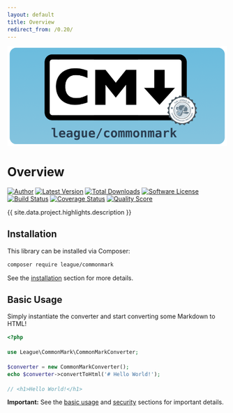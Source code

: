 ```yaml
---
layout: default
title: Overview
redirect_from: /0.20/
---
```


<img class="banner" src="/images/commonmark-banner.png" alt="CommonMark for PHP" />

# Overview

[![Author](https://img.shields.io/badge/author-@colinodell-blue.svg?style=flat-square)](https://twitter.com/colinodell)
[![Latest Version](https://img.shields.io/packagist/v/league/commonmark.svg?style=flat-square)](https://packagist.org/packages/league/commonmark)
[![Total Downloads](https://img.shields.io/packagist/dt/league/commonmark.svg?style=flat-square)](https://packagist.org/packages/league/commonmark)
[![Software License](https://img.shields.io/badge/License-BSD--3-brightgreen.svg?style=flat-square)](LICENSE)
[![Build Status](https://img.shields.io/travis/thephpleague/commonmark/1.0.svg?style=flat-square)](https://travis-ci.org/thephpleague/commonmark)
[![Coverage Status](https://img.shields.io/scrutinizer/coverage/g/thephpleague/commonmark.svg?style=flat-square)](https://scrutinizer-ci.com/g/thephpleague/commonmark/code-structure)
[![Quality Score](https://img.shields.io/scrutinizer/g/thephpleague/commonmark.svg?style=flat-square)](https://scrutinizer-ci.com/g/thephpleague/commonmark)

{{ site.data.project.highlights.description }}

## Installation

This library can be installed via Composer:

~~~bash
composer require league/commonmark
~~~

See the [installation](/1.0/installation/) section for more details.

## Basic Usage

Simply instantiate the converter and start converting some Markdown to HTML!

~~~php
<?php

use League\CommonMark\CommonMarkConverter;

$converter = new CommonMarkConverter();
echo $converter->convertToHtml('# Hello World!');

// <h1>Hello World!</h1>
~~~

<i class="fa fa-exclamation-triangle"></i>
**Important:** See the [basic usage](/1.0/basic-usage/) and [security](/1.0/security/) sections for important details.
